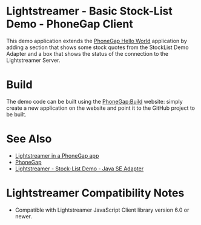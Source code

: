 # Lightstreamer - Basic Stock-List Demo - PhoneGap Client #

This demo application extends the [PhoneGap Hello World](https://github.com/phonegap/phonegap-start) application by adding a section that shows some stock quotes from the StockList Demo Adapter and a box that shows the status of the connection to the Lightstreamer Server.


# Build #

The demo code can be built using the [PhoneGap:Build](https://build.phonegap.com/) website: simply create a new application on the website and point it to the GitHub project to be built.

# See Also #

* [Lightstreamer in a PhoneGap app](http://blog.lightstreamer.com/2012/08/lightstreamer-in-phonegap-app.html)
* [PhoneGap](http://phonegap.com/)
* [Lightstreamer - Stock-List Demo - Java SE Adapter](https://github.com/Weswit/Lightstreamer-example-Stocklist-adapter-java)

# Lightstreamer Compatibility Notes #

*  Compatible with Lightstreamer JavaScript Client library version 6.0 or newer.
